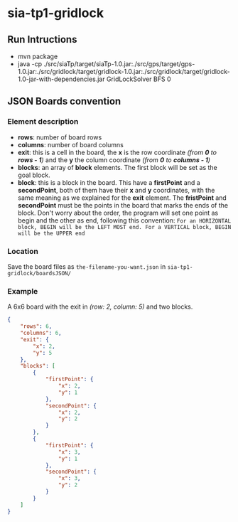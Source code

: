 # sia-tp1-gridlock

## Run Intructions
*    mvn package
*    java -cp ./src/siaTp/target/siaTp-1.0.jar:./src/gps/target/gps-1.0.jar:./src/gridlock/target/gridlock-1.0.jar:./src/gridlock/target/gridlock-1.0-jar-with-dependencies.jar GridLockSolver BFS 0

## JSON Boards convention
### Element description
* **rows**: number of board rows
* **columns**: number of board columns
* **exit**: this is a cell in the board, the **x** is the row coordinate _(from **0** to **rows - 1**)_ and the **y** the column coordinate _(from **0** to **columns - 1**)_
* **blocks**: an array of **block** elements. The first block will be set as the goal block.
* **block**: this is a block in the board. This have a **firstPoint** and a **secondPoint**, both of them have their **x** and **y** coordinates, with the same meaning as we explained for the **exit** element. The **fristPoint** and **secondPoint** must be the points in the board that marks the ends of the block. Don't worry about the order, the program will set one point as begin and the other as end, following this convention: ```For an HORIZONTAL block, BEGIN will be the LEFT MOST end. For a VERTICAL block, BEGIN will be the UPPER end```

### Location
Save the board files as ```the-filename-you-want.json``` in ```sia-tp1-gridlock/boardsJSON/```

### Example
A 6x6 board with the exit in _(row: 2, column: 5)_ and two blocks.
```JSON
{
	"rows": 6,
	"columns": 6,
	"exit": {
		"x": 2,
		"y": 5
	},
	"blocks": [
		{
			"firstPoint": {
				"x": 2,
				"y": 1
			},
			"secondPoint": {
				"x": 2,
				"y": 2
			}
		},
		{
			"firstPoint": {
				"x": 3,
				"y": 1
			},
			"secondPoint": {
				"x": 3,
				"y": 2
			}
		}
	]
}
